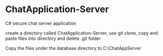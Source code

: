 # ChatApplication-Server
C# secure chat server application

create a directory called ChatApplication-Server, use git clone, copy and paste files into directory and delete .git folder

Copy the files under the database directory to C:\ChatAppServer
